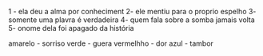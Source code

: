 1 - ela deu a alma por conheciment
2- ele mentiu para o proprio espelho
3- somente uma plavra é verdadeira
4- quem fala sobre a somba jamais volta
5- onome dela foi apagado da história


amarelo - sorriso
verde - guera
vermelhho - dor
azul - tambor